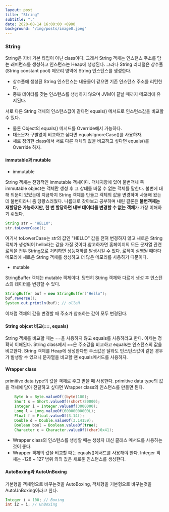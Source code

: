 ```yaml
---
layout: post
title: "String"
subtitle: "."
date: 2020-08-14 16:00:00 +0900
background: '/img/posts/image0.jpeg'
---
```

### String

String은 자바 기본 타입이 아닌 class이다. 그래서 String 객체는 인스턴스 주소를 담는 래퍼런스를 생성하고 인스턴스는 Heap에 생성된다.  그러나 String 리터럴은 상수풀(String constant pool) 메모리 영역에 String 인스턴스를 생성한다.

- 상수풀에 생성된 String 인스턴스는 내용물이 같으면 기존 인스턴스 주소를 리턴한다.
- 중복 데이터를 갖는 인스턴스를 생성하지 않으며 JVM이 끝날 때까지 메모리에 유지된다.

서로 다른 String 객체의 인스턴스값이 같다면 equals() 메서드로 인스턴스값을 비교할 수 있다.

- 물론 Object의 equals() 메서드를 Override해서 가능하다.
- 대소문자 구별없이 비교하고 싶다면 equalsIgnoreCase()를 사용하자.
- 새로 정의한 class에서 서로 다른 객체의 값을 비교하고 싶다면 equals()를 Override 하자.

#### immutable과 mutable

- immutable

String 객체는 전형적인 immutable 객체이다. 객체지향에 있어 불변객체 즉 immutable object는 객체란 생성 후 그 상태를 바꿀 수 없는 객체를 말한다. 불변에 대해 의문이 있었는데 지금까지 String 객체를 만들고 객체의 값을 변경하며 사용해 왔는데 불변이라니 좀 당황스러웠다. 나름대로 찾아보고 공부하며 내린 결론은 **불변객체는 재할당은 가능하지만, 한 번 할당하면 내부 데이터를 변경할 수 없는 객체**가 가장 이해하기 쉬웠다.

```java
String str = "HELLO";
str.toLowerCase();
```

여기서 toLowerCase는 str의 값인 "HELLO" 값을 전혀 변경하지 않고 새로운 String객체가 생성되어 hello라는 값을 가질 것이다.참고하자면 홈페이지의 모든 문자열 관련 로직을 전부 String으로 처리하면 성능저하를 발생시킬 수 있다. 로직이 실행될 때마다 메모리에 새로운 String 객체를 생성하고 더 많은 메모리를 사용하기 때문이다.

- mutable

StringBuffer 객체는 mutable 객체이다. 당연히 String 객체와 다르게 생성 후 인스턴스의 데이터를 변경할 수 있다. 

```java
StringBuffer buf = new StringBuffer("Hello");
buf.reverse();
System.out.println(buf); // olleH
```

이처럼 객체의 값을 변경할 때 주소가 참조하는 값이 모두 변경된다.

#### String objcet 비교(==, equals)

String 객체를 비교할 때는 ==을 사용하지 않고 equals를 사용하라고 한다. 이제는 정확히 이해된다. String class에서 ==은 주소값을 비교하고 equals는 인스턴스의 값을 비교한다. String 객체를 Heap에 생성한다면 주소값은 달라도 인스턴스값이 같은 경우가 발생할 수 있으니 문자열을 비교할 땐 equals메서드를 사용하자.

#### Wrapper class

primitive data type의 값을 객체로 주고 받을 때 사용한다. primitive data type의 값을 객체에 담아 전달하고 싶다면 Wrapper class의 인스턴스를 만들면 된다.

```java
    Byte b = Byte.valueOf((byte)100);
    Short s = Short.valueOf((short)20000);
    Integer i = Integer.valueOf(3000000);
    Long l = Long.valueOf(60000000000L);
    Float f = Float.valueOf(3.14f);
    Double d = Double.valueOf(3.14159);
    Boolean bool = Boolean.valueOf(true);
    Character c = Character.valueOf((char)0x41);
```
- Wrapper class의 인스턴스를 생성할 때는 생성자 대신 클래스 메서드를 사용하는 것이 좋다.
- Wrapper 객체의 값을 비교할 때는 equals()메서드를 사용해야 한다. Integer 객체는 -128 ~ 127 범위 외의 값은 새로운 인스턴스를 생성한다.

#### AutoBoxing과 AutoUnBoxing

기본형을 객체형으로 바꾸는것을 AutoBoxing, 객체형을 기본형으로 바꾸는것을 AutoUnBoxing이라고 한다.
```java
Integer i = 100; // Boxing
int i2 = i; // UnBoxing
```

